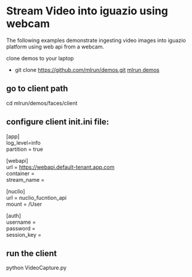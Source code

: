 # Stream Video into iguazio using webcam

The following examples demonstrate ingesting video images into iguazio platform using web api 
from a webcam. 

clone demos to your laptop
* git clone https://github.com/mlrun/demos.git [mlrun demos](https://github.com/mlrun/demos) 

## go to client path
cd mlrun/demos/faces/client

## configure client init.ini file:
[app] <br>
log_level=info <br> 
partition = true <br>

[webapi] <br>
url = <https://webapi.default-tenant.app.com> <br>
container = <container> <br>
stream_name = <stream name> <br>

[nuclio] <br>
url = nuclio_fucntion_api <br>
mount = /User <br>

[auth] <br>
username = <user name> <br>
password = <password> <br>
session_key = <session key> <br>

## run the client
python VideoCapture.py

